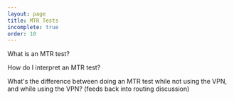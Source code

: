 ```yaml
---
layout: page
title: MTR Tests
incomplete: true
order: 10
---
```


What is an MTR test?

How do I interpret an MTR test?

What's the difference between doing an MTR test while not using the VPN, and while using the VPN? (feeds back into routing discussion)
